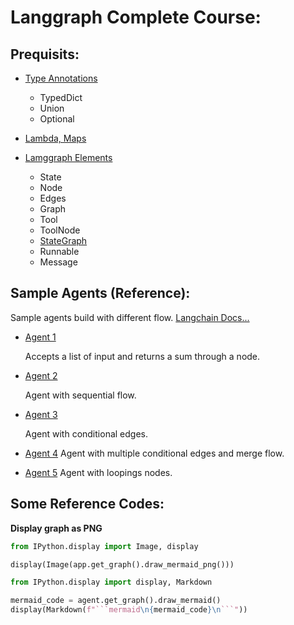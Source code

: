 # Langgraph Complete Course:

## Prequisits:

- [Type Annotations](./Pre%20Reqs/1.%20Type%20Annotations.ipynb)
    - TypedDict
    - Union
    - Optional

- [Lambda, Maps](./Pre%20Reqs/2.%20Lambda,%20Map.ipynb)

- [Lamggraph Elements](./Pre%20Reqs/3.%20Langgraph%20Elements.ipynb)
    - State
    - Node
    - Edges
    - Graph
    - Tool
    - ToolNode
    - [StateGraph](https://langchain-ai.github.io/langgraph/concepts/low_level/#stategraph)
    - Runnable
    - Message

## Sample Agents (Reference):

Sample agents build with different flow. [Langchain Docs...](https://langchain-ai.github.io/langgraph/concepts/low_level/#stategraph)

- [Agent 1](./Samples/Agent%201%20-%20L1.ipynb)

    Accepts a list of input and returns a sum through a node.

- [Agent 2](./Samples/Agent%202%20-%20Sequential%20Flow.ipynb)

    Agent with sequential flow.

- [Agent 3](./Samples/Agent%203%20-%20Conditional%20graph.ipynb)

    Agent with conditional edges.

- [Agent 4](./Samples/Agent%204%20-%20Merge%20Flow.ipynb)
    Agent with multiple conditional edges and merge flow.

- [Agent 5](./Samples/Agent%205%20-%20Looping.ipynb)
    Agent with loopings nodes.


## Some Reference Codes:

**Display graph as PNG**

```python
from IPython.display import Image, display

display(Image(app.get_graph().draw_mermaid_png()))
```

```python
from IPython.display import display, Markdown

mermaid_code = agent.get_graph().draw_mermaid()
display(Markdown(f"```mermaid\n{mermaid_code}\n```"))

```
